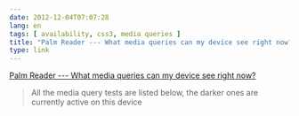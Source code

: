```yaml
---
date: 2012-12-04T07:07:28
lang: en
tags: [ availability, css3, media queries ]
title: "Palm Reader --- What media queries can my device see right now?"
type: link
---
```


[Palm Reader --- What media queries can my device see right
now?](http://www.jordanm.co.uk/palmreader)

> All the media query tests are listed below, the darker ones are
> currently active on this device

